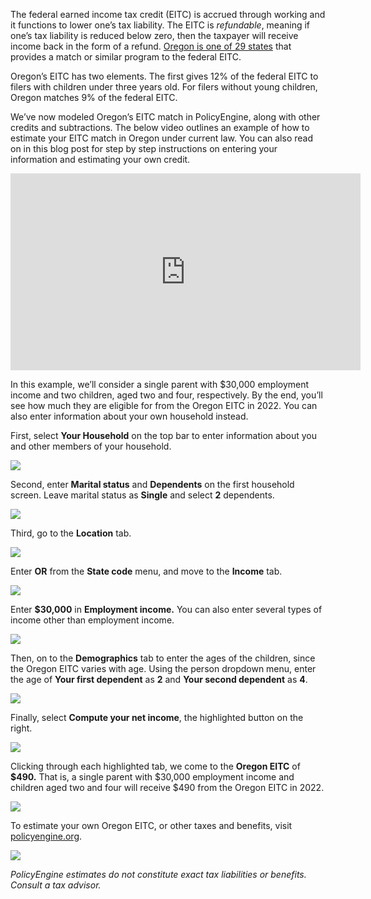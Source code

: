 The federal earned income tax credit (EITC) is accrued through working and it functions to lower one’s tax liability. The EITC is *refundable*, meaning if one’s tax liability is reduced below zero, then the taxpayer will receive income back in the form of a refund. [Oregon is one of 29 states](https://www.taxcreditsforworkersandfamilies.org/state-tax-credits/) that provides a match or similar program to the federal EITC.

Oregon’s EITC has two elements. The first gives 12% of the federal EITC to filers with children under three years old. For filers without young children, Oregon matches 9% of the federal EITC.

We’ve now modeled Oregon’s EITC match in PolicyEngine, along with other credits and subtractions. The below video outlines an example of how to estimate your EITC match in Oregon under current law. You can also read on in this blog post for step by step instructions on entering your information and estimating your own credit.

<center><iframe width="560" height="315" src="https://www.youtube.com/embed/YzJXuCZQ05Y" frameborder="0" allowfullscreen></iframe></center>

In this example, we’ll consider a single parent with $30,000 employment income and two children, aged two and four, respectively. By the end, you’ll see how much they are eligible for from the Oregon EITC in 2022. You can also enter information about your own household instead.

First, select **Your Household** on the top bar to enter information about you and other members of your household.

![](https://cdn-images-1.medium.com/max/3200/0*xEmc7hvB-nFDU7JU)

Second, enter **Marital status** and **Dependents** on the first household screen. Leave marital status as **Single** and select **2** dependents.

![](https://cdn-images-1.medium.com/max/3200/0*JBUdSsMw_BvwvPPy)

Third, go to the **Location** tab.

![](https://cdn-images-1.medium.com/max/3200/0*GjKKdHk5vAjFvBO6)

Enter **OR** from the **State code** menu, and move to the **Income** tab.

![](https://cdn-images-1.medium.com/max/3200/0*WnKOVF2eUkI95aNc)

Enter **$30,000** in **Employment income.** You can also enter several types of income other than employment income.

![](https://cdn-images-1.medium.com/max/3200/0*qq50BmXMkKf6MjyW)

Then, on to the **Demographics** tab to enter the ages of the children, since the Oregon EITC varies with age. Using the person dropdown menu, enter the age of **Your first dependent** as **2** and **Your second dependent** as **4**.

![](https://cdn-images-1.medium.com/max/3200/0*uAM2KQGPnJLH1OPO)

Finally, select **Compute your net income**, the highlighted button on the right.

![](https://cdn-images-1.medium.com/max/3200/0*Xyif0kuqdLMjHU6J)

Clicking through each highlighted tab, we come to the **Oregon EITC** of **$490.** That is, a single parent with $30,000 employment income and children aged two and four will receive $490 from the Oregon EITC in 2022.

![](https://cdn-images-1.medium.com/max/3200/0*8a9rHUsaP87t-0k5)

To estimate your own Oregon EITC, or other taxes and benefits, visit [policyengine.org](http://policyengine.org).

![](https://cdn-images-1.medium.com/max/3200/0*7234nnaAoAino9Mr)

*PolicyEngine estimates do not constitute exact tax liabilities or benefits. Consult a tax advisor.*
